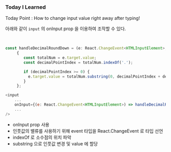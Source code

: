 ### Today I Learned

Today Point
: How to change input value right away after typing!

아래와 같이 `input` 의 onInput prop 을 이용하여 조작할 수 있다.

<br>

```js
const handleDecimalRoundDown = (e: React.ChangeEvent<HTMLInputElement>, decimalLimitToDelete: number) => 
     {
        const totalNum = e.target.value;
        const decimalPointIndex = totalNum.indexOf('.');

        if (decimalPointIndex >= 0) {
          e.target.value = totalNum.substring(0, decimalPointIndex + decimalLimitToDelete));
        }
     };

<input
    ...
    onInput={(e: React.ChangeEvent<HTMLInputElement>) => handleDecimalRoundDown(e, 2)}
    ...
/>
```

- onInput prop 사용
- 인풋값의 밸류를 사용하기 위해 event 타입을 React.ChangeEvent<HTMLInputElement> 로 타입 선언
- indexOf 로 소수점의 위치 파악
- substring 으로 인풋값 변경 및 value 에 할당
